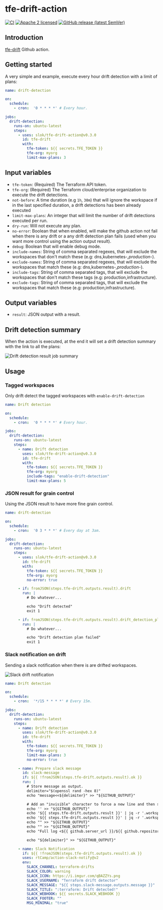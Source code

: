 # tfe-drift-action

[![CI](https://github.com/slok/tfe-drift-action/actions/workflows/ci.yaml/badge.svg?branch=main)](https://github.com/slok/tfe-drift-action/actions/workflows/ci.yaml)
[![Apache 2 licensed](https://img.shields.io/badge/license-Apache2-blue.svg)](https://raw.githubusercontent.com/slok/tfe-drift-action/master/LICENSE)
[![GitHub release (latest SemVer)](https://img.shields.io/github/v/release/slok/tfe-drift-action)](https://github.com/slok/tfe-drift-action/releases/latest)

## Introduction

[tfe-drift] Github action.

## Getting started

A very simple and example, execute every hour drift detection with a limit of plans:

```yaml
name: drift-detection

on:
  schedule:
    - cron:  '0 * * * *' # Every hour.

jobs:
  drift-detection:
    runs-on: ubuntu-latest
    steps:
      - uses: slok/tfe-drift-action@v0.3.0
        id: tfe-drift
        with:
          tfe-token: ${{ secrets.TFE_TOKEN }}
          tfe-org: myorg
          limit-max-plans: 3
```

## Input variables

- `tfe-token`: (Required) The Terraform API token.
- `tfe-org`: (Required) The Terraform cloud/enterprise organization to execute the drift detections.
- `not-before`: A time duration (e.g `1h`, `30m`) that will ignore the workspace if in the last specified duration, a drift detections has been already executed
- `limit-max-plans`: An integer that will limit the number of drift detections executed per run.
- `dry-run`: Will not execute any plan.
- `no-error`: Boolean that when enabled, will make the github action not fail when there is any drift or a any drift detection plan fails (used when you want more control using the action output result).
- `debug`: Boolean that will enable debug mode.
- `include-names`: String of comma separated regexes, that will exclude the workspaces that don't match these (e.g: dns,kubernetes-*,production-*).
- `exclude-names`: String of comma separated regexes, that will exclude the workspaces that match these (e.g: dns,kubernetes-*,production-*).
- `include-tags`: String of comma separated tags, that will exclude the workspaces that don't match these tags (e.g: production,infrastructure).
- `exclude-tags`: String of comma separated tags, that will exclude the workspaces that match these (e.g: production,infrastructure).

## Output variables

- `result`: JSON output with a result.

## Drift detection summary

When the action is executed, at the end it will set a drift detection summary with the link to all the plans:

![Drift detection result job summary](docs/img/job-summary.png)

## Usage

### Tagged workspaces

Only drift detect the tagged workspaces with `enable-drift-detection`

```yaml
name: Drift detection

on:
  schedule:
    - cron:  '0 * * * *' # Every hour.

jobs:
  drift-detection:
    runs-on: ubuntu-latest
    steps:
      - name: Drift detection
        uses: slok/tfe-drift-action@v0.3.0
        id: tfe-drift
        with:
          tfe-token: ${{ secrets.TFE_TOKEN }}
          tfe-org: myorg
          include-tags: "enable-drift-detection"
          limit-max-plans: 5
```

### JSON result for grain control

Using the JSON result to have more fine grain control.

```yaml
name: drift-detection

on:
  schedule:
    - cron:  '0 3 * * *' # Every day at 3am.

jobs:
  drift-detection:
    runs-on: ubuntu-latest
    steps:
      - uses: slok/tfe-drift-action@v0.3.0
        id: tfe-drift
        with:
          tfe-token: ${{ secrets.TFE_TOKEN }}
          tfe-org: myorg
          no-error: true

      - if: fromJSON(steps.tfe-drift.outputs.result).drift
        run: |
          # Do whatever...

          echo "Drift detected"
          exit 1

      - if: fromJSON(steps.tfe-drift.outputs.result).drift_detection_plan_error
        run: |
          # Do whatever...

          echo "Drift detection plan failed"
          exit 1
```

### Slack notification on drift

Sending a slack notification when there is are drifted workspaces.

![Slack drift notification](docs/img/slack.png)

```yaml
name: Drift detection

on:
  schedule:
    - cron:  '*/15 * * * *' # Every 15m.

jobs:
  drift-detection:
    runs-on: ubuntu-latest
    steps:
      - name: Drift detection
        uses: slok/tfe-drift-action@v0.3.0
        id: tfe-drift
        with:
          tfe-token: ${{ secrets.TFE_TOKEN }}
          tfe-org: myorg
          limit-max-plans: 3
          no-error: true

      - name: Prepare slack message
        id: slack-message
        if: ${{ !fromJSON(steps.tfe-drift.outputs.result).ok }}
        run: |
          # Store message as output.
          delimiter="$(openssl rand -hex 8)"
          echo "message<<${delimiter}" >> "${GITHUB_OUTPUT}"

          # Add an "invisible" character to force a new line and then set the information.
          echo '‎' >> "${GITHUB_OUTPUT}"
          echo '${{ steps.tfe-drift.outputs.result }}' | jq -r '.workspaces[] | select(.drift == true) | ":warning: *" + .name + "*: Drift. More information <"+ .drift_detection_run_url + "|here>."'  >> "${GITHUB_OUTPUT}"
          echo '${{ steps.tfe-drift.outputs.result }}' | jq -r '.workspaces[] | select(.drift_detection_plan_error == true) | ":x: *" + .name + "*: Drift detection failed. More information <"+ .drift_detection_run_url + "|here>."'  >> "${GITHUB_OUTPUT}"
          echo "" >> "${GITHUB_OUTPUT}"
          echo "" >> "${GITHUB_OUTPUT}"
          echo "Full log <${{ github.server_url }}/${{ github.repository }}/actions/runs/${{ github.run_id }}|here>." >> "${GITHUB_OUTPUT}"

          echo "${delimiter}" >> "${GITHUB_OUTPUT}"

      - name: Slack Notification
        if: ${{ !fromJSON(steps.tfe-drift.outputs.result).ok }}
        uses: rtCamp/action-slack-notify@v2
        env:
          SLACK_CHANNEL: terraform-drifts
          SLACK_COLOR: warning
          SLACK_ICON: https://i.imgur.com/qBAZZYs.png
          SLACK_USERNAME: "Terraform drift detector"
          SLACK_MESSAGE: "${{ steps.slack-message.outputs.message }}"
          SLACK_TITLE: ":terraform: Drift detected!"
          SLACK_WEBHOOK: ${{ secrets.SLACK_WEBHOOK }}
          SLACK_FOOTER: ""
          MSG_MINIMAL: "true"

```

[tfe-drift]: https://github.com/slok/tfe-drift
